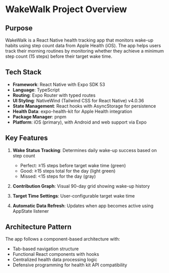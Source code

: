 # WakeWalk Project Overview

## Purpose
WakeWalk is a React Native health tracking app that monitors wake-up habits using step count data from Apple Health (iOS). The app helps users track their morning routines by monitoring whether they achieve a minimum step count (15 steps) before their target wake time.

## Tech Stack
- **Framework**: React Native with Expo SDK 53
- **Language**: TypeScript
- **Routing**: Expo Router with typed routes
- **UI Styling**: NativeWind (Tailwind CSS for React Native) v4.0.36
- **State Management**: React hooks with AsyncStorage for persistence
- **Health Data**: expo-health-kit for Apple Health integration
- **Package Manager**: pnpm
- **Platform**: iOS (primary), with Android and web support via Expo

## Key Features
1. **Wake Status Tracking**: Determines daily wake-up success based on step count
   - Perfect: ≥15 steps before target wake time (green)
   - Good: ≥15 steps total for the day (light green)
   - Missed: <15 steps for the day (gray)

2. **Contribution Graph**: Visual 90-day grid showing wake-up history
3. **Target Time Settings**: User-configurable target wake time
4. **Automatic Data Refresh**: Updates when app becomes active using AppState listener

## Architecture Pattern
The app follows a component-based architecture with:
- Tab-based navigation structure
- Functional React components with hooks
- Centralized health data processing logic
- Defensive programming for health kit API compatibility
